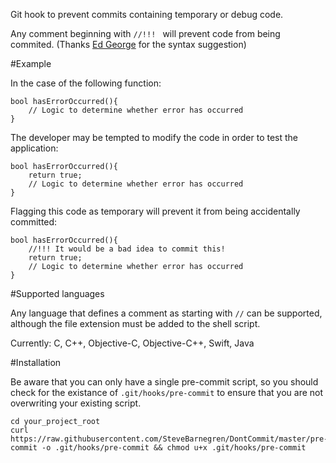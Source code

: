 Git hook to prevent commits containing temporary or debug code.

Any comment beginning with ```//!!! ``` will prevent code from being commited. (Thanks [Ed George](https://github.com/ed-george) for the syntax suggestion)

#Example

In the case of the following function:

```
bool hasErrorOccurred(){
	// Logic to determine whether error has occurred
} 
```

The developer may be tempted to modify the code in order to test the application:

```
bool hasErrorOccurred(){
	return true;
	// Logic to determine whether error has occurred
} 
```

Flagging this code as temporary will prevent it from being accidentally committed:

```
bool hasErrorOccurred(){
	//!!! It would be a bad idea to commit this!
	return true;
	// Logic to determine whether error has occurred
} 
```

#Supported languages

Any language that defines a comment as starting with ```//``` can be supported, although the file extension must be added to the shell script.

Currently: C, C++, Objective-C, Objective-C++, Swift, Java

#Installation

Be aware that you can only have a single pre-commit script, so you should check for the existance of ```.git/hooks/pre-commit``` to ensure that you are not overwriting your existing script.

```
cd your_project_root
curl https://raw.githubusercontent.com/SteveBarnegren/DontCommit/master/pre-commit -o .git/hooks/pre-commit && chmod u+x .git/hooks/pre-commit
```